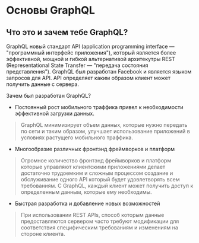 
# Основы GraphQL
## Что это и зачем тебе GraphQL?
GraphQL новый стандарт API (application programming interface — "программный интерфейс приложения"), который является более эффективной, мощной и гибкой альтернативой архитекутры REST (Representational State Transfer — "передача состояния представления").
GraphQL был разработан Facebook и является языком запросов для API.
API определяет каким образом клиент может получить данные с сервера.

Зачем был разработан GraphQL?

* Постоянный рост мобильного траффика привел к необходимости эффективной загрузки данных.
> GraphQL минимизирует объем данных, которые нужно передать по сети и таким образом, улучшает использование приложений в условиях растущего мобильного траффика.

* Многообразие различных фронтэнд фреймворков и платформ
>  Огромное количество фронтэнд фреймворков и платформ которые управляют клиентскими приложениями делает достаточно трудоемким и сложным процессом создание и обслуживание одного API который будет удовлетворять всем требованиям. С GraphQL, каждый клиент может получить доступ к определенным данным, которые ему необходимы.

* Быстрая разработка и добавление новых возможностей
>  При использовании REST APIs, способ которым данные предоставляются сервером часто требуют модификации для соответствия специфическим требованиям и изменениям на стороне клиента.
